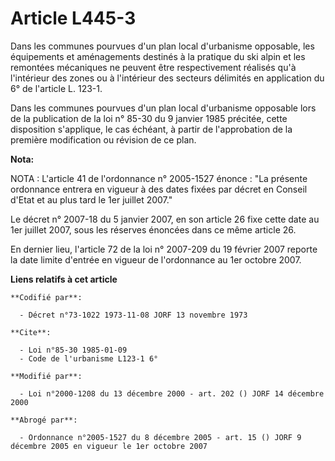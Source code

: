 # Article L445-3

Dans les communes pourvues d'un plan local d'urbanisme opposable, les équipements et aménagements destinés à la pratique du
ski alpin et les remontées mécaniques ne peuvent être respectivement réalisés qu'à l'intérieur des zones ou à l'intérieur des
secteurs délimités en application du 6° de l'article L. 123-1.

Dans les communes pourvues d'un plan local d'urbanisme opposable lors de la publication de la loi n° 85-30 du 9 janvier 1985
précitée, cette disposition s'applique, le cas échéant, à partir de l'approbation de la première modification ou révision de
ce plan.

**Nota:**

NOTA : L'article 41 de l'ordonnance n° 2005-1527 énonce : "La présente ordonnance entrera en vigueur à des dates fixées par
décret en Conseil d'Etat et au plus tard le 1er juillet 2007."

Le décret n° 2007-18 du 5 janvier 2007, en son article 26 fixe cette date au 1er juillet 2007, sous les réserves énoncées
dans ce même article 26.

En dernier lieu, l'article 72 de la loi n° 2007-209 du 19 février 2007 reporte la date limite d'entrée en vigueur de
l'ordonnance au 1er octobre 2007.

**Liens relatifs à cet article**

	**Codifié par**:

	  - Décret n°73-1022 1973-11-08 JORF 13 novembre 1973

	**Cite**:

	  - Loi n°85-30 1985-01-09
	  - Code de l'urbanisme L123-1 6°

	**Modifié par**:

	  - Loi n°2000-1208 du 13 décembre 2000 - art. 202 () JORF 14 décembre 2000

	**Abrogé par**:

	  - Ordonnance n°2005-1527 du 8 décembre 2005 - art. 15 () JORF 9 décembre 2005 en vigueur le 1er octobre 2007
